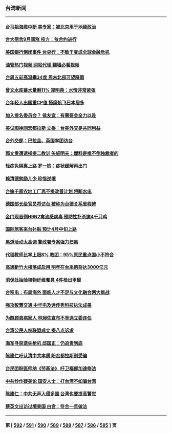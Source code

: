 ### 台湾新闻
---
#### [台马祖海缆中断 美专家：被北京用于地缘政治](../../pages/ncid1349361/n13953178.md?03200845) 
#### [台大宿舍9月调涨 校方：依合约进行](../../pages/ncid1349361/n13953825.md?03200845) 
#### [美国银行倒闭事件 台央行：不致于变成全球金融危机](../../pages/ncid1349361/n13953823.md?03200845) 
#### [油管热门视频 网站代理 翻墙必看视频](http://138.2.39.72:81/youtube.html?epic-marker?03200845)
#### [台周五前高温攀34度 周末北部可望降雨](../../pages/ncid1349361/n13953830.md?03200845) 
#### [曾文水库蓄水量剩11% 郑明典：水情非常紧张](../../pages/ncid1349361/n13953827.md?03200845) 
#### [台年轻人出国重CP值 搭廉航飞日本居多](../../pages/ncid1349361/n13953826.md?03200845) 
#### [加入提名委员会？ 侯友宜：有需要会全力以赴](../../pages/ncid1349361/n13953798.md?03200845) 
#### [美试图挽回宏都拉斯 立委：台美外交是共同利益](../../pages/ncid1349361/n13953800.md?03200845) 
#### [台外交部：巴拉圭、英国率团访台](../../pages/ncid1349361/n13953802.md?03200845) 
#### [郭文贵遭逮捕提二教训 矢板明夫：爆料是推不倒独裁者的](../../pages/ncid1349361/n13953804.md?03200845) 
#### [轻症免隔离上路 罗一钧：症状缓解再出门](../../pages/ncid1349361/n13953770.md?03200845) 
#### [赖清德勉励儿少 珍惜逆境](../../pages/ncid1349361/n13953772.md?03200845) 
#### [台逾千家农地工厂再不提改善计划 将断水电](../../pages/ncid1349361/n13953667.md?03200845) 
#### [德国部长级官员将访台 被称为台德关系里程碑](../../pages/ncid1349361/n13952991.md?03200845) 
#### [金门现首例H9N2禽流感病毒 预防性扑杀逾4千只鸡](../../pages/ncid1349361/n13952528.md?03200845) 
#### [国际旅客来台补贴 预计4月中旬上路](../../pages/ncid1349361/n13952511.md?03200845) 
#### [黑道活动太高调 警政署专案强力扫黑](../../pages/ncid1349361/n13952508.md?03200845) 
#### [代理教师比率上限8% 教团：95%原民重点国小不符合](../../pages/ncid1349361/n13952507.md?03200845) 
#### [高通新竹大楼落成启用 明年在台采购将达3000亿元](../../pages/ncid1349361/n13952505.md?03200845) 
#### [消保处抽验植物纤维餐具 4件检出甲醛](../../pages/ncid1349361/n13952503.md?03200845) 
#### [台积电：布局海外 面临人才不足与文化融合两大挑战](../../pages/ncid1349361/n13952502.md?03200845) 
#### [强攻智慧交通 中华电及远传秀科技执法成果](../../pages/ncid1349361/n13952517.md?03200845) 
#### [为照顾患病家人 林昶佐宣布不竞选立委连任](../../pages/ncid1349361/n13952488.md?03200845) 
#### [台湾公民人权联盟成立 提八点诉求](../../pages/ncid1349361/n13952491.md?03200845) 
#### [海军寻获遗失枪机 邱国正：仍追责到底](../../pages/ncid1349361/n13952487.md?03200845) 
#### [陈建仁吁认清中共本质 盼宏都拉斯别受骗](../../pages/ncid1349361/n13952486.md?03200845) 
#### [台民团盼医师纳《劳基法》 吁卫福部加速修法](../../pages/ncid1349361/n13952388.md?03200845) 
#### [中共炒作疑美论 国安人士：打台湾不如骗台湾](../../pages/ncid1349361/n13952419.md?03200845) 
#### [陈建仁：中共无声入侵多国 台湾也要提高警觉](../../pages/ncid1349361/n13952219.md?03200845) 
#### [蔡英文出访过境美国 白宫：符合一贯做法](../../pages/ncid1349361/n13952396.md?03200845) 

---
#### 第 [ [592](./592.md?03200845) / [591](./591.md?03200845) / [590](./590.md?03200845) / [589](./589.md?03200845) / [588](./588.md?03200845) / [587](./587.md?03200845) / [586](./586.md?03200845) / [585](./585.md?03200845) ] 页
